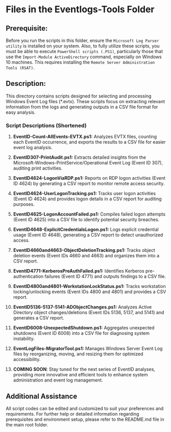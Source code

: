 # Files in the Eventlogs-Tools Folder

## Prerequisite:
Before you run the scripts in this folder, ensure the `Microsoft Log Parser utility` is installed on your system. Also, to fully utilize these scripts, you must be able to execute `PowerShell scripts (.PS1)`, particularly those that use the `Import-Module ActiveDirectory` command, especially on Windows 10 machines. This requires installing the `Remote Server Administration Tools (RSAT)`.

## Description:
This directory contains scripts designed for selecting and processing Windows Event Log files (*.evtx). These scripts focus on extracting relevant information from the logs and generating outputs in a CSV file format for easy analysis.  

### Script Descriptions (Shortened)

1. **EventID-Count-AllEvents-EVTX.ps1:** Analyzes EVTX files, counting each EventID occurrence, and exports the results to a CSV file for easier event log analysis.

2. **EventID307-PrintAudit.ps1:** Extracts detailed insights from the Microsoft-Windows-PrintService/Operational Event Log (Event ID 307), auditing print activities.

3. **EventID4624-LogonViaRDP.ps1:** Reports on RDP logon activities (Event ID 4624) by generating a CSV report to monitor remote access security.

4. **EventID4624-UserLogonTracking.ps1:** Tracks user logon activities (Event ID 4624) and provides logon details in a CSV report for auditing purposes.

5. **EventID4625-LogonAccountFailed.ps1:** Compiles failed logon attempts (Event ID 4625) into a CSV file to identify potential security breaches.

6. **EventID4648-ExplicitCredentialsLogon.ps1:** Logs explicit credential usage (Event ID 4648), generating a CSV report to detect unauthorized access.

7. **EventID4660and4663-ObjectDeletionTracking.ps1:** Tracks object deletion events (Event IDs 4660 and 4663) and organizes them into a CSV report.

8. **EventID4771-KerberosPreAuthFailed.ps1:** Identifies Kerberos pre-authentication failures (Event ID 4771) and outputs findings to a CSV file.

9. **EventID4800and4801-WorkstationLockStatus.ps1:** Tracks workstation locking/unlocking events (Event IDs 4800 and 4801) and provides a CSV report.

10. **EventID5136-5137-5141-ADObjectChanges.ps1:** Analyzes Active Directory object changes/deletions (Event IDs 5136, 5137, and 5141) and generates a CSV report.

11. **EventID6008-UnexpectedShutdown.ps1:** Aggregates unexpected shutdowns (Event ID 6008) into a CSV file for diagnosing system instability.

12. **EventLogFiles-MigratorTool.ps1:** Manages Windows Server Event Log files by reorganizing, moving, and resizing them for optimized accessibility.

13. **COMING SOON**: Stay tuned for the next series of EventID analyses, providing more innovative and efficient tools to enhance system administration and event log management.

## Additional Assistance
All script codes can be edited and customized to suit your preferences and requirements. For further help or detailed information regarding prerequisites and environment setup, please refer to the README.md file in the main root folder.
